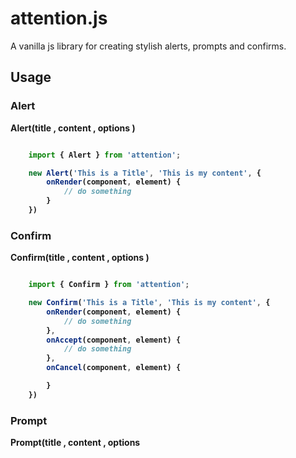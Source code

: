# attention.js

A vanilla js library for creating stylish alerts, prompts and confirms.

## Usage

### Alert

**Alert(title <string>, content <string>, options <object>)**

``` javascript

    import { Alert } from 'attention';

    new Alert('This is a Title', 'This is my content', {
        onRender(component, element) {
            // do something
        }
    })

```

### Confirm

**Confirm(title <string>, content <string>, options <object>)**

``` javascript

    import { Confirm } from 'attention';

    new Confirm('This is a Title', 'This is my content', {
        onRender(component, element) {
            // do something
        },
        onAccept(component, element) {
            // do something
        },
        onCancel(component, element) {

        }
    })

```

### Prompt

**Prompt(title <string>, content <string>, options <object>)**

``` javascript

    import { Prompt } from 'attention';

    new Prompt('This is a Title', 'This is my content', {
        onRender(component, element) {
            // do something
        },
        onInput(component, element) {

        }
    })

```
